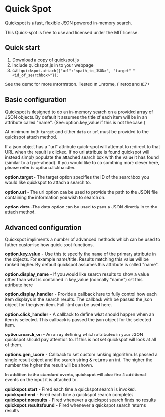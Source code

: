 # Quick Spot

Quickspot is a fast, flexible JSON powered in-memory search. 

This Quick-spot is free to use and licensed under the MIT license.

## Quick start

1. Download a copy of quickspot.js
2. include quickspot.js in to your webpage
3. call `quickspot.attach({"url":"<path_to_JSON>", "target":"<id_of_searchbox>"});`

See the demo for more information. Tested in Chrome, Firefox and IE7+

## Basic configuration

Quickspot is designed to do an in-memory search on a provided array of JSON objects. By default it assumes the title of each item will be in an attribute called "name". (See: option.key_value if this is not the case.)

At minimum both `target` and either `data` or `url` must be provided to the quickspot attach method.

If a json object has a "url" attribute quick-spot will attempt to redirect to that URL when the result is clicked. If no url attribute is found quickspot will instead simply populate the attached search box with the value it has found (similar to a type-ahead). If you would like to do somthing more clever here, please refer to option.clickhandler.

**option.target** - The target option specifies the ID of the searchbox you would like quickspot to attach a search to.

**option.url** - The url option can be used to provide the path to the JSON file containing the information you wish to search on.

**option.data** -The data option can be used to pass a JSON directly in to the attach method.

## Advanced configuration

Quickspot impliments a number of advanced methods which can be used to futher customise how quick-spot functions.

**option.key_value** - Use this to specify the name of the primary attribute in the objects. For example name/title. Results matching this value will be ranked higher. By default quickspot assumes this attribute is called "name".

**option.display_name** - If you would like search results to show a value other than what is contained in key_value (normally "name") set this attribute here.

**option.display_handler** - Provide a callback here to fully control how each item displays in the search results. The callback with be passed the json object for the given item. Full html can be used here.

**option.click_handler** - A callback to define what should happen when an item is selected. This callback is passed the json object for the selected item.

**option.search_on** - An array defining which attributes in your JSON quickspot should pay attention to. If this is not set quickspot will look at all of them.

**options.gen_score** - Callback to set custom ranking algorithm. Is passed a single result object and the search string & returns an int. The higher the number the higher the result will be shown.

In addition to the standard events, quickspot will also fire 4 additional events on the input it is attached to.

**quickspot:start** - Fired each time a quickspot search is invoked.
**quickspot:end**	- Fired each time a quickspot search completes
**quickspot:noresults** - Fired whenever a quickspot search finds no results
**quickspot:resultsfound** - Fired whenever a quickspot search returns results